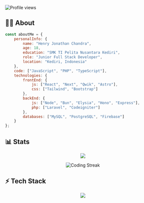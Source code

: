 
<img src="https://komarev.com/ghpvc/?username=henryjonathnn&color=brightgreen" alt="Profile views" /> </div> 

<h2>👨‍💻 About</h2> 

```javascript
const aboutMe = {
    personalInfo: {
        name: "Henry Jonathan Chandra",
        age: 18,
        education: "SMK TI Pelita Nusantara Kediri",
        role: "Junior Full Stack Developer",
        location: "Kediri, Indonesia"
    },
    code: ["JavaScript", "PHP", "TypeScript"],
    technologies: {
        frontEnd: {
            js: ["React", "Next", "Qwik", "Astro"],
            css: ["Tailwind", "Bootstrap"]
        },
        backEnd: {
            js: ["Node", "Bun", "Elysia", "Hono", "Express"],
            php: ["Laravel", "Codeigniter"]
        },
        databases: ["MySQL", "PostgreSQL", "Firebase"]
    }
};
```
<h2>📊 Stats</h2>
<div align="center">
    <p align="center"><img src="https://github-readme-stats.vercel.app/api/wakatime?username=henryjonathnn&layout=compact&theme=codeSTACKr" /></p>
  <img src="https://github-readme-streak-stats.herokuapp.com/?user=henryjonathnn&theme=dark" alt="Coding Streak" />
</div>

<h2>⚡ Tech Stack</h2> 
<p align="center">
  <img src="https://go-skill-icons.vercel.app/api/icons?i=laravel,react,nextjs,vue,nuxtjs,astro,tailwind,bootstrap,flutter,nodejs,express,bun,hono,elysia,mysql,postgresql,firebase,prisma,docker&perline=7" />
</p>
